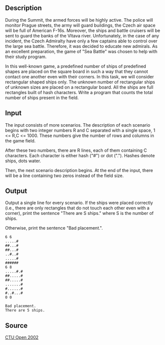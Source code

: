 <h2>Description</h2><p>During the Summit, the armed forces will be highly active. The police will monitor Prague streets, the army will guard buildings, the Czech air space will be full of American F-16s. Moreover, the ships and battle cruisers will be sent to guard the banks of the Vltava river. Unfortunately, in the case of any incident, the Czech Admiralty have only a few captains able to control over the large sea battle. Therefore, it was decided to educate new admirals. As an excellent preparation, the game of "Sea Battle" was chosen to help with their study program. 
</p>
In this well-known game, a predefined number of ships of predefined shapes are placed on the square board in such a way that they cannot contact one another even with their corners. In this task, we will consider rectangular shaped ships only. The unknown number of rectangular ships of unknown sizes are placed on a rectangular board. All the ships are full rectangles built of hash characters. Write a program that counts the total number of ships present in the field. 
<h2>Input</h2><p>The input consists of more scenarios. The description of each scenario begins with two integer numbers R and C separated with a single space, 1 &lt;= R,C &lt;= 1000. These numbers give the number of rows and columns in the game field. 
</p>
After these two numbers, there are R lines, each of them containing C characters. Each character is either hash ("#") or dot ("."). Hashes denote ships, dots water. 

Then, the next scenario description begins. At the end of the input, there will be a line containing two zeros instead of the field size. 
<h2>Output</h2><p>Output a single line for every scenario. If the ships were placed correctly (i.e., there are only rectangles that do not touch each other even with a corner), print the sentence "There are S ships." where S is the number of ships. 
</p>
Otherwise, print the sentence "Bad placement.". 
<pre><code class="language-input1">6 6
.....#
##...#
##...#
..#..#
.....#
######
6 8
.....#.#
##.....#
##.....#
.......#
#......#
#..#...#
0 0
</code></pre><pre><code class="language-output1">Bad placement.
There are 5 ships.
</code></pre><h2>Source</h2><a href="searchproblem?field=source&amp;key=CTU+Open+2002">CTU Open 2002</a>